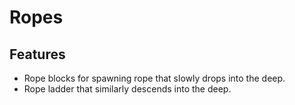 # Ropes

## Features
- Rope blocks for spawning rope that slowly drops into the deep.
- Rope ladder that similarly descends into the deep.
